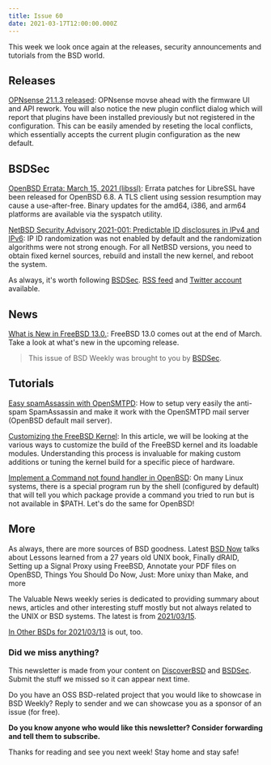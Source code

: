 ```yaml
---
title: Issue 60
date: 2021-03-17T12:00:00.000Z
---
```


This week we look once again at the releases, security announcements and tutorials from the BSD world.

<!-- more -->

## Releases

[OPNsense 21.1.3 released](https://opnsense.org/opnsense-21-1-3-released/?utm_source=bsdweekly):  OPNsense movse ahead with the firmware UI and API rework. You will also notice the new plugin conflict dialog which will report that plugins have been installed previously but not registered in the configuration. This can be easily amended by reseting the local conflicts, which essentially accepts the current plugin configuration as the new default.

## BSDSec

[OpenBSD Errata: March 15, 2021 (libssl)](https://bsdsec.net/articles/openbsd-errata-march-15-2021-libssl?utm_source=bsdweekly): Errata patches for LibreSSL have been released for OpenBSD 6.8. A TLS client using session resumption may cause a use-after-free. Binary updates for the amd64, i386, and arm64 platforms are available via the syspatch utility.

[NetBSD Security Advisory 2021-001: Predictable ID disclosures in IPv4 and IPv6](https://bsdsec.net/articles/netbsd-security-advisory-2021-001-predictable-id-disclosures-in-ipv4-and-ipv6?utm_source=bsdweekly): IP ID randomization was not enabled by default and the randomization algorithms were not strong enough. For all NetBSD versions, you need to obtain fixed kernel sources, rebuild and install the new kernel, and reboot the system.

As always, it's worth following [BSDSec](https://bsdsec.net). [RSS feed](https://bsdsec.net/articles.atom) and [Twitter account](https://twitter.com/bsdsec) available.

## News

[What is New in FreeBSD 13.0.](https://www.youtube.com/watch?v=2ZDD-ENdJgg): FreeBSD 13.0 comes out at the end of March. Take a look at what's new in the upcoming release.

> This issue of BSD Weekly was brought to you by [BSDSec](https://bsdsec.net/).

## Tutorials

[Easy spamAssassin with OpenSMTPD](https://dataswamp.org/~solene/2021-03-10-smtpd-spamassassin.html?utm_source=bsdweekly): How to setup very easily the anti-spam SpamAssassin and make it work with the OpenSMTPD mail server (OpenBSD default mail server).

[Customizing the FreeBSD Kernel](https://klarasystems.com/articles/customizing-the-freebsd-kernel/?utm_source=bsdweekly): In this article, we will be looking at the various ways to customize the build of the FreeBSD kernel and its loadable modules. Understanding this process is invaluable for making custom additions or tuning the kernel build for a specific piece of hardware.

[Implement a Command not found handler in OpenBSD](https://dataswamp.org/~solene/2021-03-09-openbsd-command-not-found.html?utm_source=bsdweekly): On many Linux systems, there is a special program run by the shell (configured by default) that will tell you which package provide a command you tried to run but is not available in $PATH. Let's do the same for OpenBSD!

## More

As always, there are more sources of BSD goodness. Latest [BSD Now](https://www.bsdnow.tv/393?utm_source=bsdweekly) talks about Lessons learned from a 27 years old UNIX book, Finally dRAID, Setting up a Signal Proxy using FreeBSD, Annotate your PDF files on OpenBSD, Things You Should Do Now, Just: More unixy than Make, and more

The Valuable News weekly series is dedicated to providing summary about news, articles and other interesting stuff mostly but not always related to the UNIX or BSD systems. The latest is from [2021/03/15](https://vermaden.wordpress.com/2021/03/15/valuable-news-2021-03-15/?utm_source=bsdweekly).

[In Other BSDs for 2021/03/13](https://www.dragonflydigest.com/2021/03/13/25541.html?utm_source=bsdweekly) is out, too.

### Did we miss anything?

This newsletter is made from your content on [DiscoverBSD](https://discoverbsd.com) and [BSDSec](https://bsdsec.net). Submit the stuff we missed so it can appear next time.

Do you have an OSS BSD-related project that you would like to showcase in BSD Weekly? Reply to sender and we can showcase you as a sponsor of an issue (for free).

**Do you know anyone who would like this newsletter? Consider forwarding and tell them to subscribe.**

Thanks for reading and see you next week! Stay home and stay safe!

